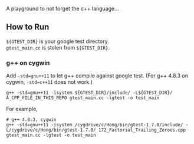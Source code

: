 A playground to not forget the c++ language...

## How to Run
`${GTEST_DIR}` is your google test directory.       
`gtest_main.cc` is stolen from `${GTEST_DIR}`.        

### g++ on cygwin
Add `-std=gnu++11` to let g++ compile against google test. (For g++ 4.8.3 on cygwin,
`-std=c++11` does not work.)     

    g++ -std=gnu++11 -isystem ${GTEST_DIR}/include/ -L${GTEST_DIR}/ A_CPP_FILE_IN_THIS_REPO gtest_main.cc -lgtest -o test_main

For example,

    # g++ 4.8.3, cygwin
    g++ -std=gnu++11 -isystem /cygdrive/c/Hong/bin/gtest-1.7.0/include/ -L/cygdrive/c/Hong/bin/gtest-1.7.0/ 172_Factorial_Trailing_Zeroes.cpp gtest_main.cc -lgtest -o test_main


